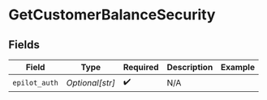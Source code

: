 # GetCustomerBalanceSecurity


## Fields

| Field              | Type               | Required           | Description        | Example            |
| ------------------ | ------------------ | ------------------ | ------------------ | ------------------ |
| `epilot_auth`      | *Optional[str]*    | :heavy_check_mark: | N/A                |                    |